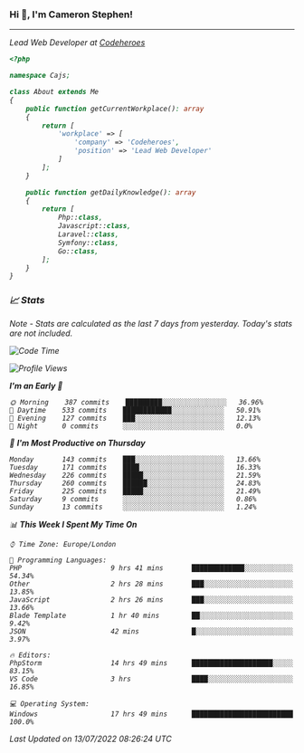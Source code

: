 ### Hi 👋, I'm Cameron Stephen!
<hr>
<p><em>Lead Web Developer at <a href="https://codeheroes.co.uk">Codeheroes</a></p>


```php
<?php

namespace Cajs;

class About extends Me
{
    public function getCurrentWorkplace(): array
    {
        return [
            'workplace' => [
                'company' => 'Codeheroes',
                'position' => 'Lead Web Developer'
            ]
        ];
    }

    public function getDailyKnowledge(): array
    {
        return [
            Php::class,
            Javascript::class,
            Laravel::class,
            Symfony::class,
            Go::class,
        ];
    }
}
```

### 📈 Stats
<p><em>Note - Stats are calculated as the last 7 days from yesterday. Today's stats are not included.</em></p>


<!--START_SECTION:waka-->
![Code Time](http://img.shields.io/badge/Code%20Time-3%2C011%20hrs%2047%20mins-blue)

![Profile Views](http://img.shields.io/badge/Profile%20Views-0-blue)

**I'm an Early 🐤** 

```text
🌞 Morning    387 commits    █████████░░░░░░░░░░░░░░░░   36.96% 
🌆 Daytime    533 commits    ████████████░░░░░░░░░░░░░   50.91% 
🌃 Evening    127 commits    ███░░░░░░░░░░░░░░░░░░░░░░   12.13% 
🌙 Night      0 commits      ░░░░░░░░░░░░░░░░░░░░░░░░░   0.0%

```
📅 **I'm Most Productive on Thursday** 

```text
Monday       143 commits    ███░░░░░░░░░░░░░░░░░░░░░░   13.66% 
Tuesday      171 commits    ████░░░░░░░░░░░░░░░░░░░░░   16.33% 
Wednesday    226 commits    █████░░░░░░░░░░░░░░░░░░░░   21.59% 
Thursday     260 commits    ██████░░░░░░░░░░░░░░░░░░░   24.83% 
Friday       225 commits    █████░░░░░░░░░░░░░░░░░░░░   21.49% 
Saturday     9 commits      ░░░░░░░░░░░░░░░░░░░░░░░░░   0.86% 
Sunday       13 commits     ░░░░░░░░░░░░░░░░░░░░░░░░░   1.24%

```


📊 **This Week I Spent My Time On** 

```text
⌚︎ Time Zone: Europe/London

💬 Programming Languages: 
PHP                      9 hrs 41 mins       █████████████░░░░░░░░░░░░   54.34% 
Other                    2 hrs 28 mins       ███░░░░░░░░░░░░░░░░░░░░░░   13.85% 
JavaScript               2 hrs 26 mins       ███░░░░░░░░░░░░░░░░░░░░░░   13.66% 
Blade Template           1 hr 40 mins        ██░░░░░░░░░░░░░░░░░░░░░░░   9.42% 
JSON                     42 mins             █░░░░░░░░░░░░░░░░░░░░░░░░   3.97%

🔥 Editors: 
PhpStorm                 14 hrs 49 mins      ████████████████████░░░░░   83.15% 
VS Code                  3 hrs               ████░░░░░░░░░░░░░░░░░░░░░   16.85%

💻 Operating System: 
Windows                  17 hrs 49 mins      █████████████████████████   100.0%

```


 Last Updated on 13/07/2022 08:26:24 UTC
<!--END_SECTION:waka-->
